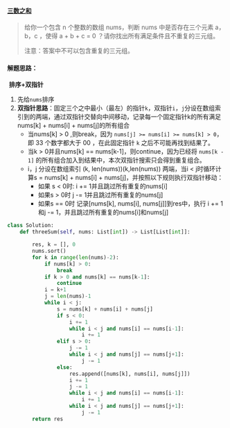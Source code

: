 #### [ 三数之和](https://leetcode-cn.com/problems/3sum/)

> 给你一个包含 n 个整数的数组 nums，判断 nums 中是否存在三个元素 a，b，c ，使得 a + b + c = 0 ？请你找出所有满足条件且不重复的三元组。
>
> 注意：答案中不可以包含重复的三元组。

#### 解题思路：

​	**排序+双指针**

1. 先给`nums`排序
2. **双指针思路**：固定三个之中最小（最左）的指针`k`，双指针`i`，`j`分设在数组索引到的两端，通过双指针交替向中间移动，记录每一个固定指针k的所有满足nums[k] + nums[i] + nums[j]的所有组合
   - 当nums[k] > 0 ,则break，因为 `nums[j] >= nums[i] >= nums[k] > 0`，即 33 个数字都大于 00 ，在此固定指针 `k` 之后不可能再找到结果了。
   - 当k > 0并且nums[k] == nums[k-1]，则continue，因为已经将 `nums[k - 1]` 的所有组合加入到结果中，本次双指针搜索只会得到重复组合。
   - i，j 分设在数组索引 (k, len(nums))(k,len(nums)) 两端，当i < j时循环计算s = nums[k] + nums[i] + nums[j]，并按照以下规则执行双指针移动：
     - 如果 s < 0时: i += 1并且跳过所有重复的nums[i]
     - 如果s > 0时   j -= 1并且跳过所有重复的nums[j]
     - 如果s == 0时 记录[nums[k], nums[i], nums[j]]到res中，执行 i += 1和j -= 1，并且跳过所有重复的nums[i]和nums[j]

```python
class Solution:
    def threeSum(self, nums: List[int]) -> List[List[int]]:

        res, k = [], 0
        nums.sort()
        for k in range(len(nums)-2):
            if nums[k] > 0:
                break
            if k > 0 and nums[k] == nums[k-1]:
                continue
            i = k+1
            j = len(nums)-1
            while i < j:
                s = nums[k] + nums[i] + nums[j]
                if s < 0:
                    i += 1
                    while i < j and nums[i] == nums[i-1]:
                        i += 1
                elif s > 0:
                    j -= 1
                    while i < j and nums[j] == nums[j+1]:
                        j -= 1
                else:
                    res.append([nums[k], nums[i], nums[j]])
                    i += 1
                    j -= 1
                    while i < j and nums[i] == nums[i-1]:
                        i += 1
                    while i < j and nums[j] == nums[j+1]:
                        j -= 1
        return res
```

